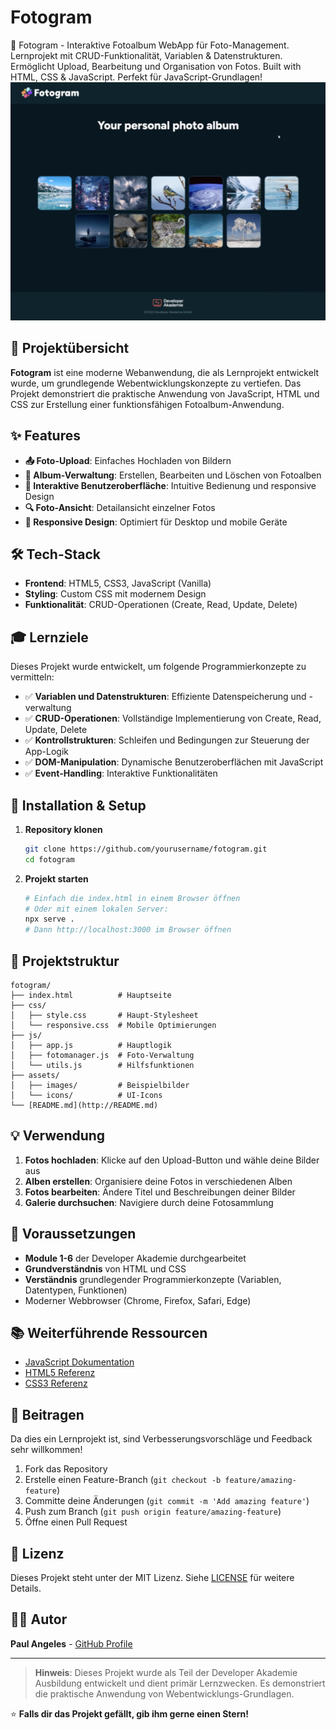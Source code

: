 # Fotogram
📸 Fotogram - Interaktive Fotoalbum WebApp für Foto-Management. Lernprojekt mit CRUD-Funktionalität, Variablen &amp; Datenstrukturen. Ermöglicht Upload, Bearbeitung und Organisation von Fotos. Built with HTML, CSS &amp; JavaScript. Perfekt für JavaScript-Grundlagen!
![Vorschaubild](assets/img/preview_fotogram.png)

## 🎯 Projektübersicht

**Fotogram** ist eine moderne Webanwendung, die als Lernprojekt entwickelt wurde, um grundlegende Webentwicklungskonzepte zu vertiefen. Das Projekt demonstriert die praktische Anwendung von JavaScript, HTML und CSS zur Erstellung einer funktionsfähigen Fotoalbum-Anwendung.

## ✨ Features

- **📤 Foto-Upload**: Einfaches Hochladen von Bildern
- **📝 Album-Verwaltung**: Erstellen, Bearbeiten und Löschen von Fotoalben
- **🎨 Interaktive Benutzeroberfläche**: Intuitive Bedienung und responsive Design
- **🔍 Foto-Ansicht**: Detailansicht einzelner Fotos
- **📱 Responsive Design**: Optimiert für Desktop und mobile Geräte

## 🛠️ Tech-Stack

- **Frontend**: HTML5, CSS3, JavaScript (Vanilla)
- **Styling**: Custom CSS mit modernem Design
- **Funktionalität**: CRUD-Operationen (Create, Read, Update, Delete)

## 🎓 Lernziele

Dieses Projekt wurde entwickelt, um folgende Programmierkonzepte zu vermitteln:

- ✅ **Variablen und Datenstrukturen**: Effiziente Datenspeicherung und -verwaltung
- ✅ **CRUD-Operationen**: Vollständige Implementierung von Create, Read, Update, Delete
- ✅ **Kontrollstrukturen**: Schleifen und Bedingungen zur Steuerung der App-Logik
- ✅ **DOM-Manipulation**: Dynamische Benutzeroberflächen mit JavaScript
- ✅ **Event-Handling**: Interaktive Funktionalitäten

## 🚀 Installation & Setup

1. **Repository klonen**
    
    ```bash
    git clone https://github.com/yourusername/fotogram.git
    cd fotogram
    ```
    
2. **Projekt starten**
    
    ```bash
    # Einfach die index.html in einem Browser öffnen
    # Oder mit einem lokalen Server:
    npx serve .
    # Dann http://localhost:3000 im Browser öffnen
    ```
    

## 📁 Projektstruktur

```
fotogram/
├── index.html          # Hauptseite
├── css/
│   ├── style.css       # Haupt-Stylesheet
│   └── responsive.css  # Mobile Optimierungen
├── js/
│   ├── app.js          # Hauptlogik
│   ├── fotomanager.js  # Foto-Verwaltung
│   └── utils.js        # Hilfsfunktionen
├── assets/
│   ├── images/         # Beispielbilder
│   └── icons/          # UI-Icons
└── [README.md](http://README.md)
```

## 💡 Verwendung

1. **Fotos hochladen**: Klicke auf den Upload-Button und wähle deine Bilder aus
2. **Alben erstellen**: Organisiere deine Fotos in verschiedenen Alben
3. **Fotos bearbeiten**: Ändere Titel und Beschreibungen deiner Bilder
4. **Galerie durchsuchen**: Navigiere durch deine Fotosammlung

## 🎯 Voraussetzungen

- **Module 1-6** der Developer Akademie durchgearbeitet
- **Grundverständnis** von HTML und CSS
- **Verständnis** grundlegender Programmierkonzepte (Variablen, Datentypen, Funktionen)
- Moderner Webbrowser (Chrome, Firefox, Safari, Edge)

## 📚 Weiterführende Ressourcen

- [JavaScript Dokumentation](https://developer.mozilla.org/de/docs/Web/JavaScript)
- [HTML5 Referenz](https://developer.mozilla.org/de/docs/Web/HTML)
- [CSS3 Referenz](https://developer.mozilla.org/de/docs/Web/CSS)

## 🤝 Beitragen

Da dies ein Lernprojekt ist, sind Verbesserungsvorschläge und Feedback sehr willkommen!

1. Fork das Repository
2. Erstelle einen Feature-Branch (`git checkout -b feature/amazing-feature`)
3. Committe deine Änderungen (`git commit -m 'Add amazing feature'`)
4. Push zum Branch (`git push origin feature/amazing-feature`)
5. Öffne einen Pull Request

## 📄 Lizenz

Dieses Projekt steht unter der MIT Lizenz. Siehe [LICENSE](LICENSE) für weitere Details.

## 👨‍💻 Autor

**Paul Angeles** - [GitHub Profile](https://github.com/Paulito12209)

---

> **Hinweis**: Dieses Projekt wurde als Teil der Developer Akademie Ausbildung entwickelt und dient primär Lernzwecken. Es demonstriert die praktische Anwendung von Webentwicklungs-Grundlagen.
> 

⭐ **Falls dir das Projekt gefällt, gib ihm gerne einen Stern!**
